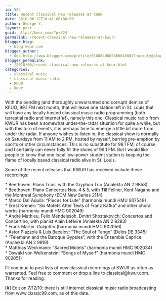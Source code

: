 ```yaml
---
id: 524
title: Recent classical new releases at KWUR
date: 2010-06-12T18:41:00+00:00
author: George Y.
layout: post
guid: http://kwur.com/?p=524
permalink: /recent-classical-new-releases-at-kwur/
blogger_blog:
  - blog.kwur.com
blogger_author:
  - Geo.http://www.blogger.com/profile/05688490063600488617noreply@blogger.com
blogger_permalink:
  - /2010/06/recent-classical-new-releases-at-kwur.html
categories:
  - classical music
  - classical music radio
  - KFUO
  - kwur
---
```

<div class="pf-content">
  <p>
    With the pending (and thoroughly unwarranted and corrupt) demise of KFUO, 99.1 FM next month, that will leave one station left in St. Louis that will have any locally hosted classical music radio programming (both terrestial radio and internet[#]), namely this one. Classical music radio from KWUR has been a somewhat under-the-radar situation for quite a while, but with this turn of events, it is perhaps time to emerge a little bit more from under the radar. If anyone wishes to listen in, the classical show is normally on Saturdays from 11 AM to 2 PM, hosted by myself, barring pre-emption by sports or other circumstances. This is no substitute for 99.1 FM, of course, and I certainly can never fully fill the shoes of 99.1 FM. But I would like people to know that one local low-power student station is keeping the flame of locally based classical radio alive in St. Louis.
  </p>
  
  <p>
    Some of the recent releases that KWUR has received include these recordings:
  </p>
  
  <p>
    * Beethoven: Piano Trios, with the Gryphon Trio (Analekta AN 2 9858)<br />* Beethoven: Piano Concertos Nos. 4 & 5, with Till Fellner, Kent Nagano and the Montreal Symphony (ECM New Series 2114)<br />* Marco Dall’Aquila: “Pieces for Lute” (harmonia mundi HMU 907548)<br />* Ernst Krenek: “Six Motets After Texts of Franz Kafka” and other choral works (harmonia mundi HMC 902049)<br />* André Mathieu, Felix Mendelssoh, Dmitri Shostakovich: Concertos and Concertino, with pianist Alain Lefèvre (Analekta AN 2 9283)<br />* Frank Martin: <i>Golgotha</i> (harmonia mundi HMC 902056)<br />* Astor Piazzola & Luis Bacalov: “The Soul of Tango” (Delos DE 3345)<br />* “Telemann and the Baroque Gypsies”, with the Ensemble Caprice (Analekta AN 2 9919)<br />* Matthias Weckmann: “Sacred Motets” (harmonia mundi HMC 902034)<br />* Oswald von Wolkenstein: “Songs of Myself” (harmonia mundi HMC 902051)
  </p>
  
  <p>
    I’ll continue to post lists of new classical recordings at KWUR as often as warranted. Feel free to comment or drop a line to classical@kwur.com. Thanks for reading.
  </p>
  
  <p>
    [#] Edit on 7/12/10: there is still internet classical music radio broadcasting from www.classic99.com, as of this date.
  </p>
</div>